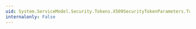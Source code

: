 ```yaml
---
uid: System.ServiceModel.Security.Tokens.X509SecurityTokenParameters.ToString
internalonly: False
---
```

